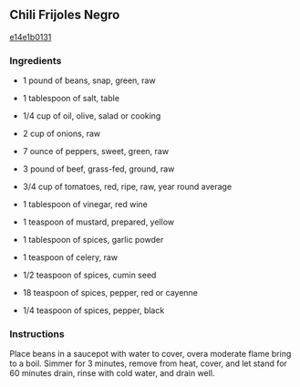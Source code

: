 ## Chili Frijoles Negro

[e14e1b0131](https://recipeland.com/recipe/v/chili-frijoles-negro-41813)

### Ingredients

 - 1 pound of beans, snap, green, raw

 - 1 tablespoon of salt, table

 - 1/4 cup of oil, olive, salad or cooking

 - 2 cup of onions, raw

 - 7 ounce of peppers, sweet, green, raw

 - 3 pound of beef, grass-fed, ground, raw

 - 3/4 cup of tomatoes, red, ripe, raw, year round average

 - 1 tablespoon of vinegar, red wine

 - 1 teaspoon of mustard, prepared, yellow

 - 1 tablespoon of spices, garlic powder

 - 1 teaspoon of celery, raw

 - 1/2 teaspoon of spices, cumin seed

 - 18 teaspoon of spices, pepper, red or cayenne

 - 1/4 teaspoon of spices, pepper, black

### Instructions

Place beans in a saucepot with water to cover, overa moderate flame bring to a boil. Simmer for 3 minutes, remove from heat, cover, and let stand for 60 minutes drain, rinse with cold water, and drain well.